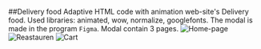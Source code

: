 ##Delivery food
Adaptive HTML code with animation web-site's Delivery food. Used libraries: animated, wow, normalize, googlefonts. 
The modal is made in the program `Figma`. Modal contain 3 pages.
![Home-page](https://github.com/JustAnya/Delivery_food/raw/master/screenshots/Home_page.png)
![Reastauren](https://github.com/JustAnya/Delivery_food/raw/master/screenshots/Restaurant.png)
![Cart](https://github.com/JustAnya/Delivery_food/raw/master/screenshots/Cart.png)